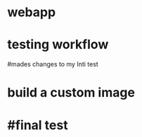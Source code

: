 # webapp
# testing workflow
#mades changes to my Inti test
# build a custom image

#final test
=======


